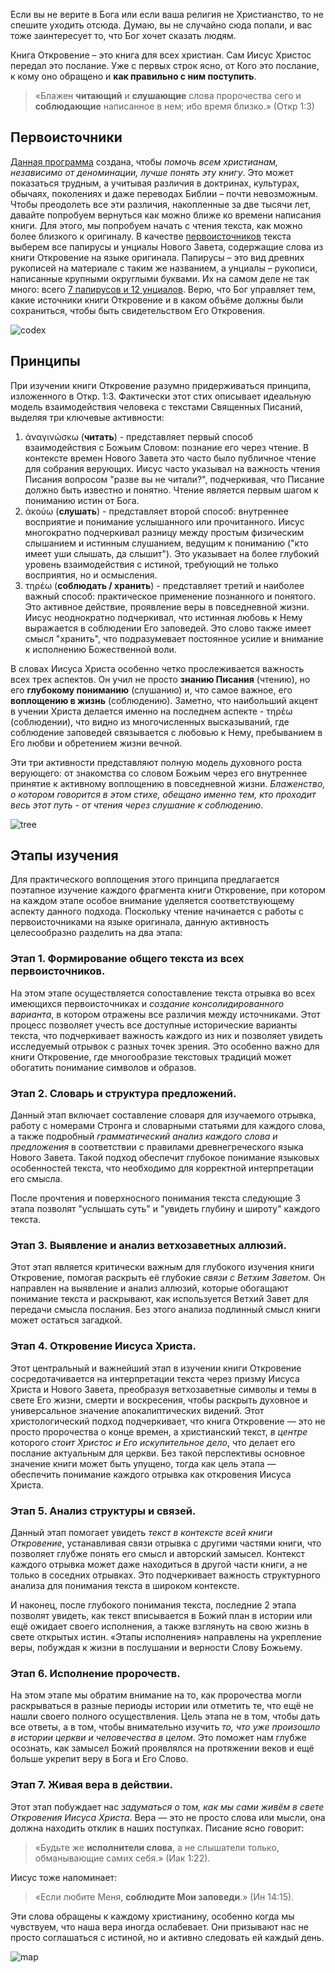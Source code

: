 Если вы не верите в Бога или если ваша религия не Христианство, то не спешите уходить отсюда. Думаю, вы не случайно сюда попали, и вас тоже заинтересует то, что Бог хочет сказать людям.

Книга Откровение – это книга для всех христиан. Сам Иисус Христос передал это послание. Уже с первых строк ясно, от Кого это послание, к кому оно обращено и **как правильно с ним поступить**. 

> «Блажен **читающий** и **слушающие** слова пророчества сего и **соблюдающие** написанное в нем; ибо время близко.» (Откр 1:3)

## Первоисточники

[Данная программа](data:about) создана, чтобы *помочь всем христианам, независимо от деноминации, лучше понять эту книгу*. Это может показаться трудным, а учитывая различия в доктринах, культурах, обычаях, поколениях и даже переводах Библии – почти невозможным. Чтобы преодолеть все эти различия, накопленные за две тысячи лет, давайте попробуем вернуться как можно ближе ко времени написания книги. Для этого, мы попробуем начать с чтения текста, как можно более близкого к оригиналу. В качестве [первоисточников](data:sources) текста выберем все папирусы и унциалы Нового Завета, содержащие слова из книги Откровение на языке оригинала. Папирусы – это вид древних рукописей на материале с таким же названием, а унциалы – рукописи, написанные крупными округлыми буквами. Их на самом деле не так много: всего [7 папирусов и 12 унциалов](https://en.wikipedia.org/wiki/Biblical_manuscript). Верю, что Бог управляет тем, какие источники книги Откровение и в каком объёме должны были сохраниться, чтобы быть свидетельством Его Откровения.

![codex](resource:assets/images/Topics/banner_preface.png)

## Принципы

При изучении книги Откровение разумно придерживаться принципа, изложенного в Откр. 1:3. Фактически этот стих описывает идеальную модель взаимодействия человека с текстами Священных Писаний, выделяя три ключевые активности:

1. ἀναγινώσκω (**читать**) - представляет первый способ взаимодействия с Божьим Словом: познание его через чтение. В контексте времен Нового Завета это часто было публичное чтение для собрания верующих. Иисус часто указывал на важность чтения Писания вопросом "разве вы не читали?", подчеркивая, что Писание должно быть известно и понятно. Чтение является первым шагом к пониманию истин от Бога.
2. ἀκούω (**слушать**) - представляет второй способ: внутреннее восприятие и понимание услышанного или прочитанного. Иисус многократно подчеркивал разницу между простым физическим слышанием и истинным слушанием, ведущим к пониманию ("кто имеет уши слышать, да слышит"). Это указывает на более глубокий уровень взаимодействия с истиной, требующий не только восприятия, но и осмысления.
3. τηρέω (**соблюдать / хранить**) - представляет третий и наиболее важный способ: практическое применение познанного и понятого. Это активное действие, проявление веры в повседневной жизни. Иисус неоднократно подчеркивал, что истинная любовь к Нему выражается в соблюдении Его заповедей. Это слово также имеет смысл "хранить", что подразумевает постоянное усилие и внимание к исполнению Божественной воли.

В словах Иисуса Христа особенно четко прослеживается важность всех трех аспектов. Он учил не просто **знанию Писания** (чтению), но его **глубокому пониманию** (слушанию) и, что самое важное, его **воплощению в жизнь** (соблюдению). Заметно, что наибольший акцент в учении Христа делается именно на последнем аспекте - τηρέω (соблюдении), что видно из многочисленных высказываний, где соблюдение заповедей связывается с любовью к Нему, пребыванием в Его любви и обретением жизни вечной.

Эти три активности представляют полную модель духовного роста верующего: от знакомства со словом Божьим через его внутреннее принятие к активному воплощению в повседневной жизни. *Блаженство, о котором говорится в этом стихе, обещано именно тем, кто проходит весь этот путь - от чтения через слушание к соблюдению*.

![tree](resource:assets/images/Topics/banner_preface2.png)

## Этапы изучения

Для практического воплощения этого принципа предлагается поэтапное изучение каждого фрагмента книги Откровение, при котором на каждом этапе особое внимание уделяется соответствующему аспекту данного подхода. Поскольку чтение начинается с работы с первоисточниками на языке оригинала, данную активность целесообразно разделить на два этапа:

### **Этап 1. Формирование общего текста из всех первоисточников.**

На этом этапе осуществляется сопоставление текста отрывка во всех имеющихся первоисточниках и *создание консолидированного варианта*, в котором отражены все различия между источниками. Этот процесс позволяет учесть все доступные исторические варианты текста, что подчеркивает важность каждого из них и позволяет увидеть исследуемый отрывок с разных точек зрения. Это особенно важно для книги Откровение, где многообразие текстовых традиций может обогатить понимание символов и образов.

### **Этап 2. Словарь и структура предложений.**

Данный этап включает составление словаря для изучаемого отрывка, работу с номерами Стронга и словарными статьями для каждого слова, а также подробный *грамматический анализ каждого слова и предложения* в соответствии с правилами древнегреческого языка Нового Завета. Такой подход обеспечит глубокое понимание языковых особенностей текста, что необходимо для корректной интерпретации его смысла.

После прочтения и поверхносного понимания текста следующие 3 этапа позволят "услышать суть" и "увидеть глубину и широту" каждого текста. 

### **Этап 3. Выявление и анализ ветхозаветных аллюзий.**

Этот этап является критически важным для глубокого изучения книги Откровение, помогая раскрыть её глубокие *связи с Ветхим Заветом*. Он направлен на выявление и анализ аллюзий, которые обогащают понимание текста и раскрывают, как используется Ветхий Завет для передачи смысла послания. Без этого анализа подлинный смысл книги может остаться загадкой.

### **Этап 4. Откровение Иисуса Христа.**

Этот центральный и важнейший этап в изучении книги Откровение сосредотачивается на интерпретации текста через призму Иисуса Христа и Нового Завета, преобразуя ветхозаветные символы и темы в свете Его жизни, смерти и воскресения, чтобы раскрыть духовное и универсальное значение апокалиптических видений. Этот христологический подход подчеркивает, что книга Откровение — это не просто пророчества о конце времен, а христианский текст, *в центре* которого *стоит Христос и Его искупительное дело*, что делает его послание актуальным для церкви. Без такой перспективы основное значение книги может быть упущено, тогда как цель этапа — обеспечить понимание каждого отрывка как откровения Иисуса Христа.

### **Этап 5. Анализ структуры и связей.**

Данный этап помогает увидеть *текст в контексте всей книги Откровение*, устанавливая связи отрывка с другими частями книги, что позволяет глубже понять его смысл и авторский замысел. Контекст каждого отрывка может даже находиться в другой части книги, а не только в соседних отрывках. Это подчеркивает важность структурного анализа для понимания текста в широком контексте.

И наконец, после глубокого понимания текста, последние 2 этапа позволят увидеть, как текст вписывается в Божий план в истории или ещё ожидает своего исполнения, а также взглянуть на свою жизнь в свете открытых истин. «Этапы исполнения» направлены на укрепление веры, побуждая к жизни в послушании и верности Слову Божьему.

### **Этап 6. Исполнение пророчеств.**

На этом этапе мы обратим внимание на то, как пророчества могли раскрываться в разные периоды истории или отметить те, что ещё не нашли своего полного осуществления. Цель этапа не в том, чтобы дать все ответы, а в том, чтобы внимательно изучить *то, что уже произошло в истории церкви и человечества в целом*. Это поможет нам глубже осознать, как замысел Божий проявлялся на протяжении веков и ещё больше укрепит веру в Бога и Его Слово.

### **Этап 7. Живая вера в действии.**

Этот этап побуждает нас *задуматься о том, как мы сами живём в свете Откровения Иисуса Христа*. Вера — это не просто слова или мысли, она должна находить отклик в наших поступках. Писание ясно говорит:

> «Будьте же **исполнители слова**, а не слышатели только, обманывающие самих себя.» (Иак 1:22).

Иисус тоже напоминает:

> «Если любите Меня, **соблюдите Мои заповеди**.» (Ин 14:15).

Эти слова обращены к каждому христианину, особенно когда мы чувствуем, что наша вера иногда ослабевает. Они призывают нас не просто соглашаться с истиной, но и активно следовать ей каждый день.

![map](resource:assets/images/Topics/banner_preface3.png)
